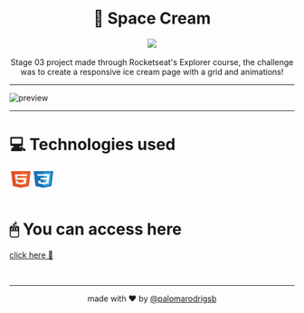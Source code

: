 <h1 align="center"> 🍦 Space Cream</h1>

<p align="center"><img src="http://img.shields.io/static/v1?label=STATUS&message=FINISHED&color=GREEN&style=for-the-badge"/></p>

<p align="center">Stage 03 project made through Rocketseat's Explorer course, the challenge was to create a responsive ice cream page with a grid and animations!</p>

---

![preview](https://user-images.githubusercontent.com/111393952/200045424-f329bafe-0abc-4be8-99bf-6eb5404ade99.jpg)

---

# 💻 Technologies used

<div style="display: flex">
<img align="center" height="30" width="40" src="https://raw.githubusercontent.com/devicons/devicon/master/icons/html5/html5-original.svg">
<img align="center" height="30" width="40" src="https://raw.githubusercontent.com/devicons/devicon/master/icons/css3/css3-original.svg">
</div>

<br/>

# 🖱 You can access here
<a href="https://palomarodrigs.github.io/stage03-grid/">click here 🥰</a>

<br/>



---

<p align="center"> made with ❤ by <a href="https://www.instagram.com/palomarodrigsb" target="_blank">@palomarodrigsb</a></p>


